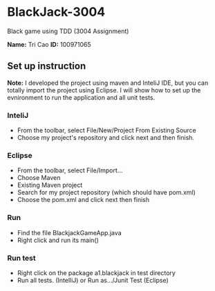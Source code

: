 # BlackJack-3004
Black game using TDD (3004 Assignment)

__Name:__ Tri Cao
__ID:__   100971065

## Set up instruction
__Note:__ I developed the project using maven and InteliJ IDE, but you can totally import the project using Eclipse. I will show how to set up the evnironment to run the application and all unit tests.

### InteliJ
* From the toolbar, select File/New/Project From Existing Source
* Choose my project's repository and click next and then finish.

### Eclipse
* From the toolbar, select File/Import...
* Choose Maven
* Existing Maven project
* Search for my project repository (which should have pom.xml)
* Choose the pom.xml and click next then finish

### Run
* Find the file BlackjackGameApp.java
* Right click and run its main()
### Run test
* Right click on the package a1.blackjack in test directory
* Run all tests. (IntelliJ) or Run as.../Junit Test (Eclipse)

